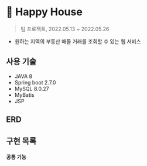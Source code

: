 # 🏡 Happy House

> 팀 프로젝트, 2022.05.13 ~ 2022.05.26
- 원하는 지역의 부동산 매물 거래를 조회할 수 있는 웹 서비스



## 사용 기술
- JAVA 8
- Spring boot 2.7.0
- MySQL 8.0.27
- MyBatis
- JSP

## ERD


## 구현 목록
#### 공통 기능

